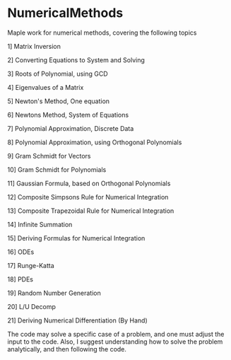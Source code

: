 # NumericalMethods
Maple work for numerical methods, covering the following topics

1] Matrix Inversion

2] Converting Equations to System and Solving

3] Roots of Polynomial, using GCD

4] Eigenvalues of a Matrix

5] Newton's Method, One equation

6] Newtons Method, System of Equations

7] Polynomial Approximation, Discrete Data

8] Polynomial Approximation, using Orthogonal Polynomials 

9] Gram Schmidt for Vectors

10] Gram Schmidt for Polynomials

11] Gaussian Formula, based on Orthogonal Polynomials

12] Composite Simpsons Rule for Numerical Integration

13] Composite Trapezoidal Rule for Numerical Integration

14] Infinite Summation

15] Deriving Formulas for Numerical Integration

16] ODEs

17] Runge-Katta

18] PDEs

19] Random Number Generation

20] L/U Decomp

21] Deriving Numerical Differentiation (By Hand)

The code may solve a specific case of a problem, and one must adjust the input to the code. Also, I suggest understanding how to solve the problem analytically, and then following the code.
